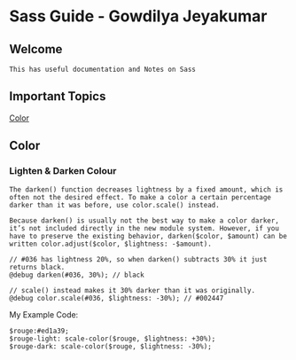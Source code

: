 #  Sass Guide - Gowdilya Jeyakumar


## Welcome
    This has useful documentation and Notes on Sass

## Important Topics
[Color](#color)

## Color
 ### Lighten & Darken Colour
    The darken() function decreases lightness by a fixed amount, which is often not the desired effect. To make a color a certain percentage darker than it was before, use color.scale() instead.

    Because darken() is usually not the best way to make a color darker, it’s not included directly in the new module system. However, if you have to preserve the existing behavior, darken($color, $amount) can be written color.adjust($color, $lightness: -$amount).

    // #036 has lightness 20%, so when darken() subtracts 30% it just returns black.
    @debug darken(#036, 30%); // black

    // scale() instead makes it 30% darker than it was originally.
    @debug color.scale(#036, $lightness: -30%); // #002447

My Example Code:

    $rouge:#ed1a39;
    $rouge-light: scale-color($rouge, $lightness: +30%);
    $rouge-dark: scale-color($rouge, $lightness: -30%);